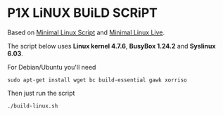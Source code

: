 # P1X LiNUX BUiLD SCRiPT

Based on [Minimal Linux Script](https://github.com/ivandavidov/minimal-linux-script) and [Minimal Linux Live](http://github.com/ivandavidov/minimal).

The script below uses **Linux kernel 4.7.6**, **BusyBox 1.24.2** and **Syslinux 6.03**.


For Debian/Ubuntu you'll need

    sudo apt-get install wget bc build-essential gawk xorriso

Then just run the script

    ./build-linux.sh
